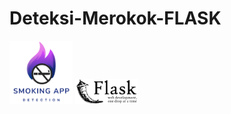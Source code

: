 # Deteksi-Merokok-FLASK
<img src="https://github.com/fadhilahmadd/img/blob/main/image1.png" width="20%"></img>
<img src="https://github.com/fadhilahmadd/img/blob/main/flask-logo.png" width="20%" height="30%"></img>
